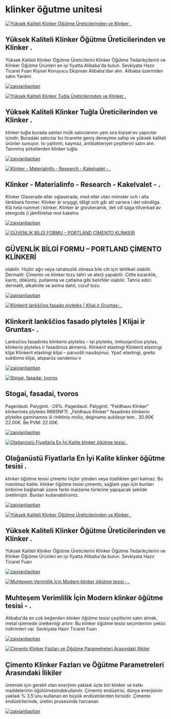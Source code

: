# klinker öğutme unitesi
<a href="https://mnn.zoosnet.net/LR/Chatpre.aspx?id=MNN94995150&p=https://topgrinding.com/" target="_blank">![Yüksek Kaliteli Klinker Öğütme Üreticilerinden ve Klinker .](https://github.com/technlg/images/blob/main/16.jpg)</a>
## Yüksek Kaliteli Klinker Öğütme Üreticilerinden ve Klinker .
Yüksek Kaliteli Klinker Öğütme Üreticilerini Klinker Öğütme Tedarikçilerini ve Klinker Öğütme Ürünleri en iyi fiyatta Alibaba'da bulun. Sevkiyata Hazır Ticaret Fuarı Kişisel Koruyucu Ekipman Alibaba'dan alın. Alibaba üzerinden satın Yardım
<a href="https://mnn.zoosnet.net/LR/Chatpre.aspx?id=MNN94995150&p=https://topgrinding.com/" target="_blank"><img src="https://github.com/technlg/images/raw/main/chat11.jpg" alt="zaixianliaotian"/></a><a href="//whatsapp.shibangsoft.com/WhatsApp.php" ><img src="https://github.com/technlg/images/raw/main/chat11.png" alt=""></a>
<a href="https://mnn.zoosnet.net/LR/Chatpre.aspx?id=MNN94995150&p=https://topgrinding.com/" target="_blank">![Yüksek Kaliteli Klinker Tuğla Üreticilerinden ve Klinker .](https://github.com/technlg/images/blob/main/12.jpg)</a>
## Yüksek Kaliteli Klinker Tuğla Üreticilerinden ve Klinker .
klinker tuğla burada satılan mülk satıcılarının yanı sıra kişisel ev yapıcılar içindir. Buradaki satıcılar bu ticarette geniş deneyime sahip ve yüksek kaliteli ürünler sunuyor. Isı yalıtımlı, kaymaz, antibakteriyel çeşitlerini satın alın. Tanınmış şirketlerden klinker tuğla.
<a href="https://mnn.zoosnet.net/LR/Chatpre.aspx?id=MNN94995150&p=https://topgrinding.com/" target="_blank"><img src="https://github.com/technlg/images/raw/main/chat11.jpg" alt="zaixianliaotian"/></a><a href="//whatsapp.shibangsoft.com/WhatsApp.php" ><img src="https://github.com/technlg/images/raw/main/chat11.png" alt=""></a>
<a href="https://mnn.zoosnet.net/LR/Chatpre.aspx?id=MNN94995150&p=https://topgrinding.com/" target="_blank">![Klinker - Materialinfo - Research - Kakelvalet - .](https://github.com/technlg/images/blob/main/45.jpg)</a>
## Klinker - Materialinfo - Research - Kakelvalet - .
Klinker Glaserade eller oglaserade, med eller utan mönster och i alla tänkbara former. Klinker är snyggt, tåligt och går att variera i det oändliga. Klä hela rummet i klinker. Klinker är grovkeramik, det vill säga tillverkad av stengods (i jämförelse mot kakelns 
<a href="https://mnn.zoosnet.net/LR/Chatpre.aspx?id=MNN94995150&p=https://topgrinding.com/" target="_blank"><img src="https://github.com/technlg/images/raw/main/chat11.jpg" alt="zaixianliaotian"/></a><a href="//whatsapp.shibangsoft.com/WhatsApp.php" ><img src="https://github.com/technlg/images/raw/main/chat11.png" alt=""></a>
<a href="https://mnn.zoosnet.net/LR/Chatpre.aspx?id=MNN94995150&p=https://topgrinding.com/" target="_blank">![GÜVENLİK BİLGİ FORMU – PORTLAND ÇİMENTO KLİNKERİ](https://github.com/technlg/images/blob/main/13.jpg)</a>
## GÜVENLİK BİLGİ FORMU – PORTLAND ÇİMENTO KLİNKERİ
olabilir. Hiçbir ağrı veya rahatsızlık olmasa bile cilt için tehlikeli olabilir. Dermatit: Çimento ve klinker tozu tahri ve alerji yapabilir. Ciltte kızarıklık, kaıntı, döküntü, pullanma ve çatlama gibi belirtiler olabilir. Tahriú edici dermatit, alkalinite ve aınma dahil, cüruf tozu
<a href="https://mnn.zoosnet.net/LR/Chatpre.aspx?id=MNN94995150&p=https://topgrinding.com/" target="_blank"><img src="https://github.com/technlg/images/raw/main/chat11.jpg" alt="zaixianliaotian"/></a><a href="//whatsapp.shibangsoft.com/WhatsApp.php" ><img src="https://github.com/technlg/images/raw/main/chat11.png" alt=""></a>
<a href="https://mnn.zoosnet.net/LR/Chatpre.aspx?id=MNN94995150&p=https://topgrinding.com/" target="_blank">![Klinkerit lankščios fasado plytelės | Klijai ir Gruntas- .](https://github.com/technlg/images/blob/main/49.jpg)</a>
## Klinkerit lankščios fasado plytelės | Klijai ir Gruntas- .
Lanksčios fasadinės klinkerio plytelės – tai plytelės, imituojančios plytas, klinkerio plyteles ir fasadinius akmenis. Klinkerit elastingi Klinkerit elastingi klijai Klinkerit elastingi kiljai – paruošti naudojimui. Ypač elastingi, greito sukibimo klijai, atsparūs vandeniui ir
<a href="https://mnn.zoosnet.net/LR/Chatpre.aspx?id=MNN94995150&p=https://topgrinding.com/" target="_blank"><img src="https://github.com/technlg/images/raw/main/chat11.jpg" alt="zaixianliaotian"/></a><a href="//whatsapp.shibangsoft.com/WhatsApp.php" ><img src="https://github.com/technlg/images/raw/main/chat11.png" alt=""></a>
<a href="https://mnn.zoosnet.net/LR/Chatpre.aspx?id=MNN94995150&p=https://topgrinding.com/" target="_blank">![Stogai, fasadai, tvoros](https://github.com/technlg/images/blob/main/37.jpg)</a>
## Stogai, fasadai, tvoros
Pageidauti. Palyginti. -29%. Pageidauti. Palyginti. "Feldhaus Klinker" klinkerinės plytelės R665NF11. „Feldhaus Klinker" fasadinės klinkerio plytelės gaminamos iš rinktinio molio, deginamo aukštoje tem.. 30.90€ 22.00€. Be PVM: 22.00€.
<a href="https://mnn.zoosnet.net/LR/Chatpre.aspx?id=MNN94995150&p=https://topgrinding.com/" target="_blank"><img src="https://github.com/technlg/images/raw/main/chat11.jpg" alt="zaixianliaotian"/></a><a href="//whatsapp.shibangsoft.com/WhatsApp.php" ><img src="https://github.com/technlg/images/raw/main/chat11.png" alt=""></a>
<a href="https://mnn.zoosnet.net/LR/Chatpre.aspx?id=MNN94995150&p=https://topgrinding.com/" target="_blank">![Olağanüstü Fiyatlarla En İyi Kalite klinker öğütme tesisi .](https://github.com/technlg/images/blob/main/14.jpg)</a>
## Olağanüstü Fiyatlarla En İyi Kalite klinker öğütme tesisi .
klinker öğütme tesisi çimento hiçbir yönden veya özellikten geri kalmaz. Bu inanılmaz kalite. klinker öğütme tesisi çimento, sağlam yapı için bunları birbirine bağlamak üzere farklı malzeme türlerine yapışacak şekilde üretilmiştir. Bunları kullanabilirsiniz.
<a href="https://mnn.zoosnet.net/LR/Chatpre.aspx?id=MNN94995150&p=https://topgrinding.com/" target="_blank"><img src="https://github.com/technlg/images/raw/main/chat11.jpg" alt="zaixianliaotian"/></a><a href="//whatsapp.shibangsoft.com/WhatsApp.php" ><img src="https://github.com/technlg/images/raw/main/chat11.png" alt=""></a>
<a href="https://mnn.zoosnet.net/LR/Chatpre.aspx?id=MNN94995150&p=https://topgrinding.com/" target="_blank">![Yüksek Kaliteli Klinker Öğütme Üreticilerinden ve Klinker .](https://github.com/technlg/images/blob/main/36.jpg)</a>
## Yüksek Kaliteli Klinker Öğütme Üreticilerinden ve Klinker .
Yüksek Kaliteli Klinker Öğütme Üreticilerini Klinker Öğütme Tedarikçilerini ve Klinker Öğütme Ürünleri en iyi fiyatta Alibaba'da bulun. Sevkiyata Hazır Ticaret Fuarı
<a href="https://mnn.zoosnet.net/LR/Chatpre.aspx?id=MNN94995150&p=https://topgrinding.com/" target="_blank"><img src="https://github.com/technlg/images/raw/main/chat11.jpg" alt="zaixianliaotian"/></a><a href="//whatsapp.shibangsoft.com/WhatsApp.php" ><img src="https://github.com/technlg/images/raw/main/chat11.png" alt=""></a>
<a href="https://mnn.zoosnet.net/LR/Chatpre.aspx?id=MNN94995150&p=https://topgrinding.com/" target="_blank">![Muhteşem Verimlilik İçin Modern klinker öğütme tesisi - .](https://github.com/technlg/images/blob/main/55.jpg)</a>
## Muhteşem Verimlilik İçin Modern klinker öğütme tesisi - .
Alibaba'da en çok beğenilen klinker öğütme tesisi çeşitlerini satın almak, metal işlemede üretkenliği artırır. Bu klinker öğütme tesisi seçimlerinin çekici indirimleri var. Sevkiyata Hazır Ticaret Fuarı
<a href="https://mnn.zoosnet.net/LR/Chatpre.aspx?id=MNN94995150&p=https://topgrinding.com/" target="_blank"><img src="https://github.com/technlg/images/raw/main/chat11.jpg" alt="zaixianliaotian"/></a><a href="//whatsapp.shibangsoft.com/WhatsApp.php" ><img src="https://github.com/technlg/images/raw/main/chat11.png" alt=""></a>
<a href="https://mnn.zoosnet.net/LR/Chatpre.aspx?id=MNN94995150&p=https://topgrinding.com/" target="_blank">![Çimento Klinker Fazları ve Öğütme Parametreleri Arasındaki İlikiler](https://github.com/technlg/images/blob/main/5.jpg)</a>
## Çimento Klinker Fazları ve Öğütme Parametreleri Arasındaki İlikiler
üretmek için gerekli olan enerjinin yaklaık üçte biri klinker ve katkı maddelerinin öğütülmesindekullanılır. Çimento endüstrisi, dünya enerjisinin yaklaık % 3,5'unu kullanan en büyük endüstrilerden birisidir. Çimento endüstrilerinde, üretim prosesinde harcanan
<a href="https://mnn.zoosnet.net/LR/Chatpre.aspx?id=MNN94995150&p=https://topgrinding.com/" target="_blank"><img src="https://github.com/technlg/images/raw/main/chat11.jpg" alt="zaixianliaotian"/></a><a href="//whatsapp.shibangsoft.com/WhatsApp.php" ><img src="https://github.com/technlg/images/raw/main/chat11.png" alt=""></a>
